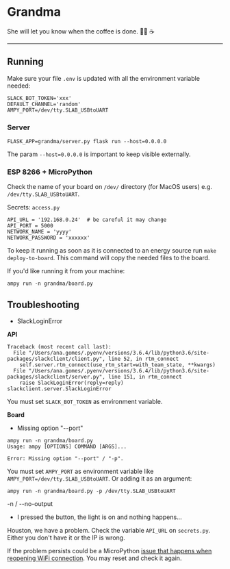 # Grandma

She will let you know when the coffee is done. 👵🏼 ☕️

***

## Running

Make sure your file `.env` is updated with all the environment variable needed:

```
SLACK_BOT_TOKEN='xxx'
DEFAULT_CHANNEL='random'
AMPY_PORT=/dev/tty.SLAB_USBtoUART
```

### Server

```
FLASK_APP=grandma/server.py flask run --host=0.0.0.0
```

The param `--host=0.0.0.0` is important to keep visible externally.

### ESP 8266 + MicroPython

Check the name of your board on `/dev/` directory (for MacOS users) e.g. `/dev/tty.SLAB_USBtoUART`.

Secrets: `access.py`

```
API_URL = '192.168.0.24'  # be careful it may change
API_PORT = 5000
NETWORK_NAME = 'yyyy'
NETWORK_PASSWORD = 'xxxxxx'
```

To keep it running as soon as it is connected to an energy source run `make deploy-to-board`. This command will copy the needed files to the board.

If you'd like running it from your machine:

```
ampy run -n grandma/board.py
```

## Troubleshooting

- SlackLoginError

**API**

```
Traceback (most recent call last):
  File "/Users/ana.gomes/.pyenv/versions/3.6.4/lib/python3.6/site-packages/slackclient/client.py", line 52, in rtm_connect
    self.server.rtm_connect(use_rtm_start=with_team_state, **kwargs)
  File "/Users/ana.gomes/.pyenv/versions/3.6.4/lib/python3.6/site-packages/slackclient/server.py", line 151, in rtm_connect
    raise SlackLoginError(reply=reply)
slackclient.server.SlackLoginError
```

You must set `SLACK_BOT_TOKEN` as environment variable.

**Board**

- Missing option "--port"

```
ampy run -n grandma/board.py
Usage: ampy [OPTIONS] COMMAND [ARGS]...

Error: Missing option "--port" / "-p".
```

You must set `AMPY_PORT` as environment variable like `AMPY_PORT=/dev/tty.SLAB_USBtoUART`. Or adding it as an argument:

```
ampy run -n grandma/board.py -p /dev/tty.SLAB_USBtoUART
```

-n / --no-output

- I pressed the button, the light is on and nothing happens...

Houston, we have a problem. Check the variable `API_URL` on `secrets.py`. Either you don't have it or the IP is wrong.

If the problem persists could be a MicroPython [issue that happens when reopening WiFi connection](https://github.com/micropython/micropython-esp32/issues/167). You may reset and check it again.
